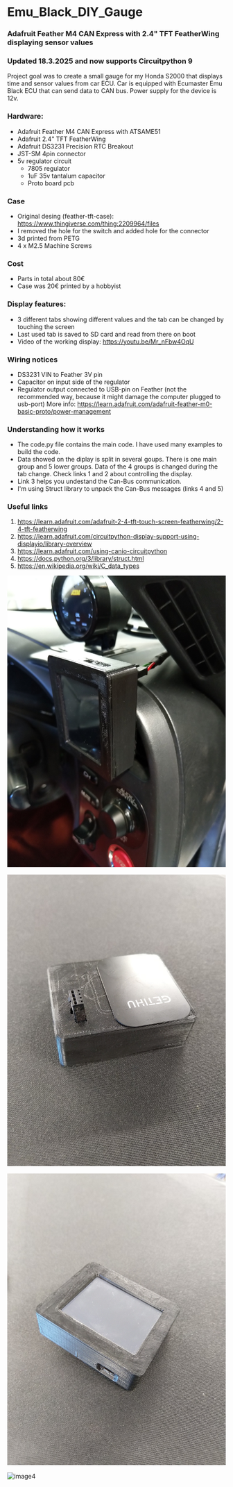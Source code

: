 # Emu_Black_DIY_Gauge
### Adafruit Feather M4 CAN Express with 2.4" TFT FeatherWing displaying sensor values 
### Updated 18.3.2025 and now supports Circuitpython 9 
Project goal was to create a small gauge for my Honda S2000 that displays time and sensor values from car ECU. 
Car is equipped with Ecumaster Emu Black ECU that can send data to CAN bus. Power supply for the device is 12v. 

### Hardware: 
- Adafruit Feather M4 CAN Express with ATSAME51 
- Adafruit 2.4" TFT FeatherWing 
- Adafruit DS3231 Precision RTC Breakout 
- JST-SM 4pin connector
- 5v regulator circuit
  - 7805 regulator
  - 1uF 35v tantalum capacitor
  - Proto board pcb
 
### Case
- Original desing (feather-tft-case): https://www.thingiverse.com/thing:2209964/files
- I removed the hole for the switch and added hole for the connector
- 3d printed from PETG
- 4 x M2.5 Machine Screws

### Cost
- Parts in total about 80€ 
- Case was 20€ printed by a hobbyist

### Display features: 
- 3 different tabs showing different values and the tab can be changed by touching the screen
- Last used tab is saved to SD card and read from there on boot 
- Video of the working display: https://youtu.be/Mr_nFbw4OqU

### Wiring notices
- DS3231 VIN to Feather 3V pin
- Capacitor on input side of the regulator 
- Regulator output connected to USB-pin on Feather (not the recommended way, because it might damage the computer plugged to usb-port)
More info: https://learn.adafruit.com/adafruit-feather-m0-basic-proto/power-management

### Understanding how it works
- The code.py file contains the main code. I have used many examples to build the code.
- Data showed on the diplay is split in several goups. There is one main group and 5 lower groups. Data of the 4 groups is changed during the tab change. 
Check links 1 and 2 about controlling the display. 
- Link 3 helps you undestand the Can-Bus communication. 
- I'm using Struct library to unpack the Can-Bus messages (links 4 and 5)

### Useful links
1. https://learn.adafruit.com/adafruit-2-4-tft-touch-screen-featherwing/2-4-tft-featherwing
2. https://learn.adafruit.com/circuitpython-display-support-using-displayio/library-overview
3. https://learn.adafruit.com/using-canio-circuitpython
4. https://docs.python.org/3/library/struct.html
5. https://en.wikipedia.org/wiki/C_data_types

![image1](https://github.com/valtsu23/Pictures/blob/main/Emu_Black_DIY_Gauge/IMG_20210524_143746.jpg)

![image2](https://github.com/valtsu23/Pictures/blob/main/Emu_Black_DIY_Gauge/IMG_20210524_143809.jpg)

![image3](https://github.com/valtsu23/Pictures/blob/main/Emu_Black_DIY_Gauge/IMG_20210524_143826.jpg)

![image4](https://github.com/valtsu23/Pictures/blob/main/Emu_Black_DIY_Gauge/IMG_20210331_225259.jpg)
